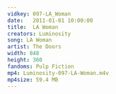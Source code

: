 ```yaml
---
vidkey: 097-LA_Woman
date:   2011-01-01 10:00:00
title:  LA Woman
creators: Luminosity
song: LA Woman
artist: The Doors
width: 848
height: 360
fandoms: Pulp Fiction
mp4: Luminosity-097-LA-Woman.m4v
mp4size: 59.4 MB
---
```


  <div>
  
  </div>
  